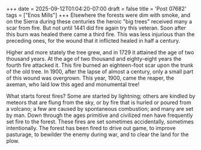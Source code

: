 +++
date = 2025-09-12T01:04:20-07:00
draft = false
title = 'Post 07682'
tags = ["Enos Mills"]
+++
Elsewhere the forests were dim with smoke, and on the Sierra during these centuries the heroic "big trees" received many a scar from fire. But not until 1441 did fire again try this veteran. Soon after this burn was healed there came a third fire. This was less injurious than the preceding ones, for the wound that it inflicted healed in half a century.

Higher and more stately the tree grew, and in 1729 it attained the age of two thousand years. At the age of two thousand and eighty-eight years the fourth fire attacked it. This fire burned an eighteen-foot scar upon the trunk of the old tree. In 1900, after the lapse of almost a century, only a small part of this wound was overgrown. This year, 1900, came the reaper, the axeman, who laid low this aged and monumental tree!

What starts forest fires? Some are started by lightning; others are kindled by meteors that are flung from the sky, or by fire that is hurled or poured from a volcano; a few are caused by spontaneous combustion; and many are set by man. Down through the ages primitive and civilized men have frequently set fire to the forest. These fires are set sometimes accidentally, sometimes intentionally. The forest has been fired to drive out game, to improve pasturage, to bewilder the enemy during war, and to clear the land for the plow.
